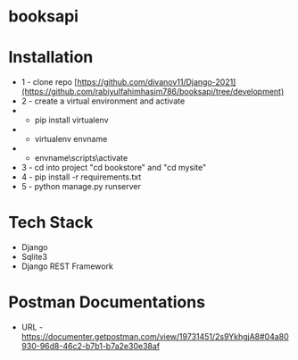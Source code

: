 # booksapi

# Installation
* 1 - clone repo [https://github.com/divanov11/Django-2021](https://github.com/rabiyulfahimhasim786/booksapi/tree/development)
* 2 - create a virtual environment and activate
*  - pip install virtualenv
*  - virtualenv envname
*  - envname\scripts\activate
* 3 - cd into project "cd bookstore" and  "cd mysite"
* 4 - pip install -r requirements.txt
* 5 - python manage.py runserver


# Tech Stack
* Django
* Sqlite3
* Django REST Framework

# Postman Documentations
* URL -  https://documenter.getpostman.com/view/19731451/2s9YkhgjA8#04a80930-96d8-46c2-b7b1-b7a2e30e38af
